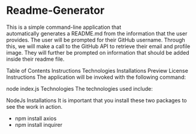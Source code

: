 # Readme-Generator

This is a simple command-line application that<br> automatically generates a README.md from the information that the user provides. The user will be prompted for their GitHub username. Through this, we will make a call to the GitHub API to retrieve their email and profile image. They will further be prompted on information that should be added inside their readme file.

Table of Contents
Instructions
Technologies
Installations
Preview
License
Instructions
The application will be invoked with the following command:

node index.js
Technologies
The technologies used include:

NodeJs
Installations
It is important that you install these two packages to see the work in action.

- npm install axios
- npm install inquirer
